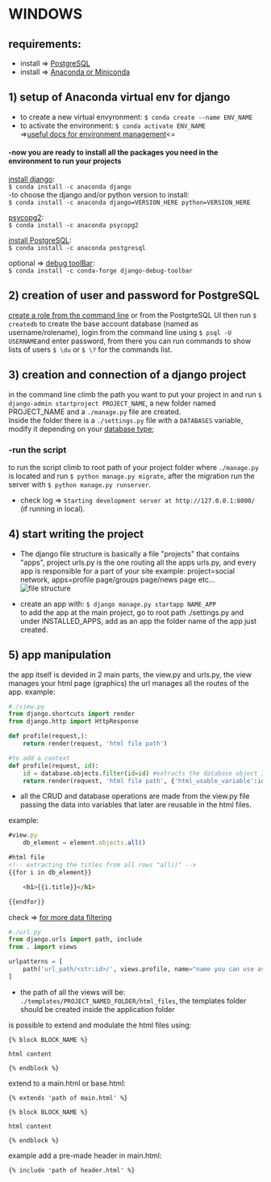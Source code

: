 # WINDOWS
## requirements:
* install => [PostgreSQL](https://www.enterprisedb.com/downloads/postgres-postgresql-downloads)<br/>
* install => [Anaconda or Miniconda](https://www.anaconda.com/products/individual)

## 1) setup of Anaconda virtual env for django
* to create a new virtual envyronment: ```$ conda create --name ENV_NAME```<br/>
* to activate the environment: ```$ conda activate ENV_NAME```<br/>
=>[useful docs for environment management](https://docs.conda.io/projects/conda/en/latest/user-guide/tasks/manage-environments.html#creating-an-environment-with-commands)<=<br/>

#### -now you are ready to install all the packages you need in the environment to run your projects

[install django](https://anaconda.org/anaconda/django):<br/>
```$ conda install -c anaconda django```<br/>
-to choose the django and/or python version to install:<br/>
```$ conda install -c anaconda django=VERSION_HERE python=VERSION_HERE```<br/>

[psycopg2](https://anaconda.org/anaconda/psycopg2):<br/>
```$ conda install -c anaconda psycopg2```<br/>

[install PostgreSQL](https://anaconda.org/anaconda/postgresql):<br/>
```$ conda install -c anaconda postgresql```<br/>

optional => [debug toolBar](https://anaconda.org/conda-forge/django-debug-toolbar):<br/>
```$ conda install -c conda-forge django-debug-toolbar```<br/>

## 2) creation of user and password for PostgreSQL
[create a role from the command line](https://www.postgresql.org/docs/8.1/sql-createrole.html) or from the PostgrteSQL UI then run ```$ createdb``` to create the base account database (named as username/rolename),
login from the command line using ```$ psql -U USERNAME```and enter password, from there you can run commands to show lists of users ```$ \du``` or ```$ \?``` for the commands list.

## 3) creation and connection of a django project
in the command line climb the path you want to put your project in and run ```$ django-admin startproject PROJECT_NAME```, a new folder named PROJECT_NAME and a ```./manage.py``` file are created.<br/>
Inside the folder there is a ```./settings.py``` file with a ```DATABASES``` variable, modify it depending on your [database type](https://docs.djangoproject.com/en/3.1/ref/settings/#databases);

### -run the script
to run the script climb to root path of your project folder where ```./manage.py``` is located and run ```$ python manage.py migrate```, after the migration run the server with ```$ python manage.py runserver```.
* check log => ```Starting development server at http://127.0.0.1:8000/``` (if running in local).

## 4) start writing the project
* The django file structure is basically a file "projects" that contains "apps", project urls.py is the one routing all the apps urls.py, and every app is responsible for a part of your site example: project=social network, apps=profile page/groups page/news page etc...<br/>
![file structure](https://djangobook.com/wp-content/uploads/structure_drawing1_new.png "base django project structure")

* create an app with: ```$ django manage.py startapp NAME_APP```<br/>
to add the app at the main project, go to root path ./settings.py and under INSTALLED_APPS, add as an app the folder name of the app just created.

## 5) app manipulation
the app itself is devided in 2 main parts, the view.py and urls.py, the view manages your html page (graphics) the url manages all the routes of the app.
example:
```py
#./view.py 
from django.shortcuts import render
from django.http import HttpResponse

def profile(request,):
    return render(request, 'html file path')  

#to add a context
def profile(request, id):
    id = database.objects.filter(id=id) #extracts the database object ID
    return render(request, 'html file path', {'html_usable_variable':id}) 
```
* all the CRUD and database operations are made from the view.py file passing the data into variables that later are reusable in the html files.

example:
```js
#view.py
    db_element = element.objects.all()
```
```html
#html file
<!-- extracting the titles from all rows "all()" -->
{{for i in db_element}}

    <h1>{{i.title}}</h1>

{{endfor}}
```
check => [for more data filtering](https://docs.djangoproject.com/en/3.1/topics/db/queries/#retrieving-objects)


```py
#./url.py 
from django.urls import path, include
from . import views

urlpatterns = [
    path('url_path/<str:id>/', views.profile, name="name you can use as URL in <a href> tags") #now it knows that if the url contains "url_path/", it will render the "profile" function in views.py taking care of the variables you want to show in the browser url, in this case the "id" we have set in the view, put as a string "str".
]
```

* the path of all the views will be: ```./templates/PROJECT_NAMED_FOLDER/html_files```, the templates folder should be created inside the application folder


is possible to extend and modulate the html files using:
```
{% block BLOCK_NAME %} 

html content 

{% endblock %}
```
extend to a main.html or base.html:<br/>
```
{% extends 'path of main.html' %}

{% block BLOCK_NAME %} 

html content 

{% endblock %}
```
example add a pre-made header in main.html:<br/>
```
{% include 'path of header.html' %}
```